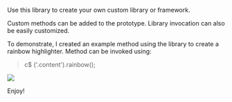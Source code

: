 Use this library to create your own custom library or framework.

Custom methods can be added to the prototype. Library invocation can also be easily customized.

To demonstrate, I created an example method using the library to create a rainbow highlighter. Method can be invoked using:

> c$ ('.content').rainbow();

![](src/assets/sample-output.gif)

Enjoy!
